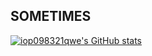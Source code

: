 ## SOMETIMES

[![iop098321qwe's GitHub stats](https://github-readme-stats.vercel.app/api?username=anuraghazra)](https://github.com/iop098321qwe/github-readme-stats)

<!--
**iop098321qwe/iop098321qwe** is a ✨ _special_ ✨ repository because its `README.md` (this file) appears on your GitHub profile.

Here are some ideas to get you started:

- 🔭 I’m currently working on ...
- 🌱 I’m currently learning ...
- 👯 I’m looking to collaborate on ...
- 🤔 I’m looking for help with ...
- 💬 Ask me about ...
- 📫 How to reach me: ...
- 😄 Pronouns: ...
- ⚡ Fun fact: ...
-->
